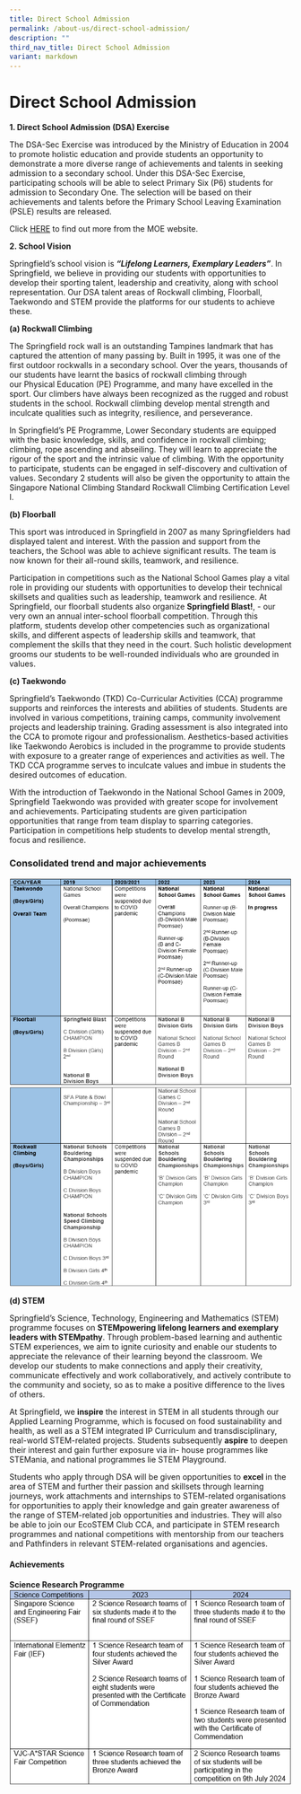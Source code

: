 ```yaml
---
title: Direct School Admission
permalink: /about-us/direct-school-admission/
description: ""
third_nav_title: Direct School Admission
variant: markdown
---
```

# **Direct School Admission**
  

**1\. Direct School Admission (DSA) Exercise**

The DSA-Sec Exercise was introduced by the Ministry of Education in 2004 to promote
holistic education and provide students an opportunity to demonstrate a more diverse
range of achievements and talents in seeking admission to a secondary school. Under
this DSA-Sec Exercise, participating schools will be able to select Primary Six (P6)
students for admission to Secondary One. The selection will be based on their
achievements and talents before the Primary School Leaving Examination (PSLE)
results are released.

Click [HERE](https://www.moe.gov.sg/secondary/dsa) to find out more from the MOE website.

 
**2\. School Vision**

Springfield’s school vision is **_“Lifelong Learners, Exemplary Leaders”_**. In Springfield,
we believe in providing our students with opportunities to develop their sporting talent,
leadership and creativity, along with school representation. Our DSA talent areas of
Rockwall climbing, Floorball, Taekwondo and STEM provide the platforms for our
students to achieve these.

**(a)&nbsp;Rockwall Climbing**  

The Springfield rock wall is an outstanding Tampines landmark that has captured the
attention of many passing by. Built in 1995, it was one of the first outdoor rockwalls in a
secondary school. Over the years, thousands of our students have learnt the basics of
rockwall climbing through our Physical Education (PE) Programme, and many have
excelled in the sport. Our climbers have always been recognized as the rugged and
robust students in the school. Rockwall climbing develop mental strength and inculcate
qualities such as integrity, resilience, and perseverance.

In Springfield’s PE Programme, Lower Secondary students are equipped with the basic
knowledge, skills, and confidence in rockwall climbing; climbing, rope ascending and
abseiling. They will learn to appreciate the rigour of the sport and the intrinsic value of
climbing. With the opportunity to participate, students can be engaged in self-discovery
and cultivation of values. Secondary 2 students will also be given the opportunity to
attain the Singapore National Climbing Standard Rockwall Climbing Certification Level I.

  

**(b) Floorball**

  

This sport was introduced in Springfield in 2007 as many Springfielders had displayed
talent and interest. With the passion and support from the teachers, the School was
able to achieve significant results. The team is now known for their all-round skills,
teamwork, and resilience.

Participation in competitions such as the National School Games play a vital role in
providing our students with opportunities to develop their technical skillsets and qualities
such as leadership, teamwork and resilience. At Springfield, our floorball students also
organize **Springfield Blast!**, - our very own an annual inter-school floorball competition.
Through this platform, students develop other competencies such as organizational
skills, and different aspects of leadership skills and teamwork, that complement the
skills that they need in the court. Such holistic development grooms our students to be
well-rounded individuals who are grounded in values.

**(c) Taekwondo**

Springfield’s Taekwondo (TKD) Co-Curricular Activities (CCA) programme supports and
reinforces the interests and abilities of students. Students are involved in various
competitions, training camps, community involvement projects and leadership training.
Grading assessment is also integrated into the CCA to promote rigour and
professionalism. Aesthetics-based activities like Taekwondo Aerobics is included in the
programme to provide students with exposure to a greater range of experiences and
activities as well. The TKD CCA programme serves to inculcate values and imbue in
students the desired outcomes of education.

With the introduction of Taekwondo in the National School Games in 2009, Springfield
Taekwondo was provided with greater scope for involvement and achievements.
Participating students are given participation opportunities that range from team display
to sparring categories. Participation in competitions help students to develop mental
strength, focus and resilience.

### Consolidated trend and major achievements

![](/images/dsa_achievement3.png)
![](/images/dsa_achievement4.png)

**(d) STEM**

Springfield’s Science, Technology, Engineering and Mathematics (STEM) programme
focuses on **STEMpowering lifelong learners and exemplary leaders with
STEMpathy**. Through problem-based learning and authentic STEM experiences, we
aim to ignite curiosity and enable our students to appreciate the relevance of their
learning beyond the classroom. We develop our students to make connections and
apply their creativity, communicate effectively and work collaboratively, and actively
contribute to the community and society, so as to make a positive difference to the lives
of others.

At Springfield, we **inspire** the interest in STEM in all students through our Applied
Learning Programme, which is focused on food sustainability and health, as well as a
STEM integrated IP Curriculum and transdisciplinary, real-world STEM-related projects.
Students subsequently **aspire** to deepen their interest and gain further exposure via in-
house programmes like STEMania, and national programmes lie STEM Playground.

Students who apply through DSA will be given opportunities to **excel** in the area of
STEM and further their passion and skillsets through learning journeys, work
attachments and internships to STEM-related organisations for opportunities to apply
their knowledge and gain greater awareness of the range of STEM-related job
opportunities and industries. They will also be able to join our EcoSTEM Club CCA, and
participate in STEM research programmes and national competitions with mentorship
from our teachers and Pathfinders in relevant STEM-related organisations and
agencies.


#### Achievements

**Science Research Programme**
![](/images/stem_acheivement1.png)
